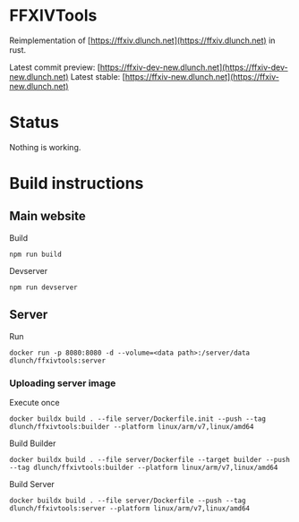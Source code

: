 # FFXIVTools

Reimplementation of [https://ffxiv.dlunch.net](https://ffxiv.dlunch.net) in rust.

Latest commit preview: [https://ffxiv-dev-new.dlunch.net](https://ffxiv-dev-new.dlunch.net)
Latest stable: [https://ffxiv-new.dlunch.net](https://ffxiv-new.dlunch.net)

# Status

Nothing is working.

# Build instructions

## Main website

Build

```
npm run build
```

Devserver

```
npm run devserver
```

## Server

Run

```
docker run -p 8080:8080 -d --volume=<data path>:/server/data dlunch/ffxivtools:server
```

### Uploading server image

Execute once

```
docker buildx build . --file server/Dockerfile.init --push --tag dlunch/ffxivtools:builder --platform linux/arm/v7,linux/amd64
```

Build Builder

```
docker buildx build . --file server/Dockerfile --target builder --push --tag dlunch/ffxivtools:builder --platform linux/arm/v7,linux/amd64
```

Build Server

```
docker buildx build . --file server/Dockerfile --push --tag dlunch/ffxivtools:server --platform linux/arm/v7,linux/amd64
```
